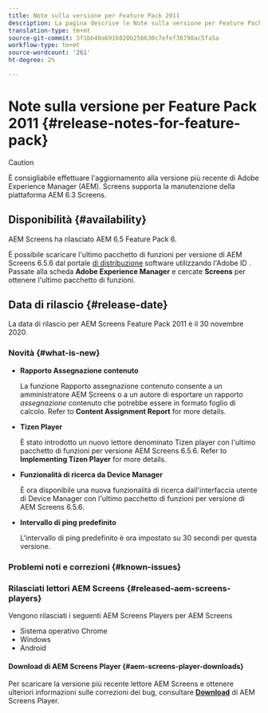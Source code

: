 ```yaml
---
title: Note sulla versione per Feature Pack 2011
description: La pagina descrive le Note sulla versione per Feature Pack 2011.
translation-type: tm+mt
source-git-commit: 3f1bb40a6916820b256630c7efef36798ac5fa5a
workflow-type: tm+mt
source-wordcount: '261'
ht-degree: 2%

---
```



# Note sulla versione per Feature Pack 2011 {#release-notes-for-feature-pack}

>[!CAUTION]
>È consigliabile effettuare l&#39;aggiornamento alla versione più recente di Adobe Experience Manager (AEM). Screens supporta la manutenzione della piattaforma AEM 6.3 Screens.

## Disponibilità {#availability}

 AEM Screens ha rilasciato AEM 6.5 Feature Pack 6.

È possibile scaricare l&#39;ultimo pacchetto di funzioni per  versione di AEM Screens 6.5.6 dal portale [di distribuzione](https://experience.adobe.com/#/downloads/content/software-distribution/en/aem.html) software utilizzando l&#39;Adobe ID . Passate alla scheda **Adobe Experience Manager** e cercate **Screens** per ottenere l&#39;ultimo pacchetto di funzioni.

## Data di rilascio {#release-date}

La data di rilascio per  AEM Screens Feature Pack 2011 è il 30 novembre 2020.

### Novità {#what-is-new}

* **Rapporto Assegnazione contenuto**

   La funzione Rapporto assegnazione contenuto consente a un amministratore  AEM Screens o a un autore di esportare un rapporto *assegnazione* contenuto che potrebbe essere in formato foglio di calcolo.
Refer to **Content Assignment Report** for more details.


* **Tizen Player**

   È stato introdotto un nuovo lettore denominato Tizen player con l&#39;ultimo pacchetto di funzioni per  versione AEM Screens 6.5.6.
Refer to **Implementing Tizen Player** for more details.

* **Funzionalità di ricerca da Device Manager**

   È ora disponibile una nuova funzionalità di ricerca dall&#39;interfaccia utente di Device Manager con l&#39;ultimo pacchetto di funzioni per  versione di AEM Screens 6.5.6.

* **Intervallo di ping predefinito**

   L&#39;intervallo di ping predefinito è ora impostato su 30 secondi per questa versione.

### Problemi noti e correzioni {#known-issues}



### Rilasciati  lettori AEM Screens {#released-aem-screens-players}

Vengono rilasciati i seguenti  AEM Screens Players per  AEM Screens

* Sistema operativo Chrome
* Windows
* Android

#### Download di  AEM Screens Player  {#aem-screens-player-downloads}

Per scaricare la versione più recente  lettore AEM Screens e ottenere ulteriori informazioni sulle correzioni dei bug, consultare **[Download](https://download.macromedia.com/screens/index.html)** di AEM Screens Player.
